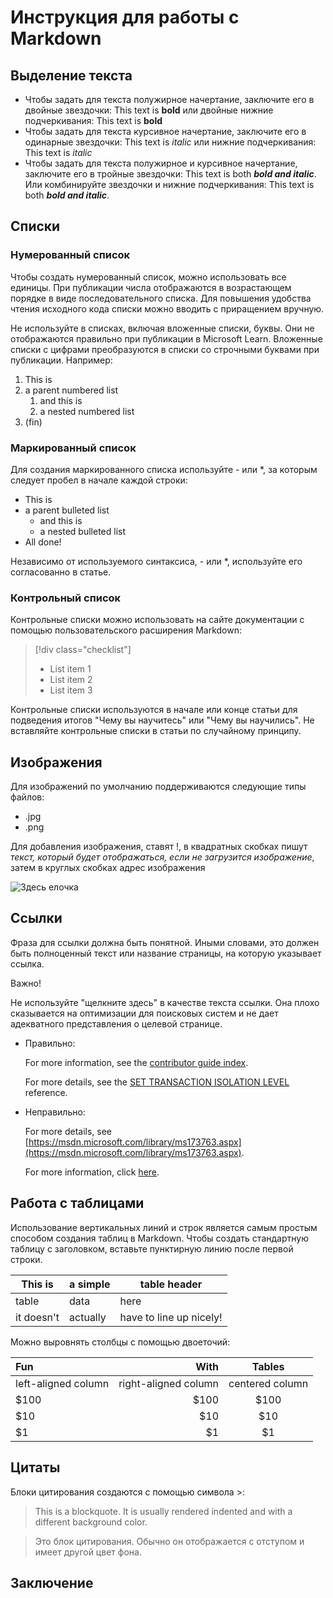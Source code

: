 # Инструкция для работы с Markdown

## Выделение текста
* Чтобы задать для текста полужирное начертание, заключите его в двойные звездочки: This text is **bold** или двойные нижние подчеркивания: This text is __bold__
* Чтобы задать для текста курсивное начертание, заключите его в одинарные звездочки: This text is *italic* или нижние подчеркивания: This text is _italic_
* Чтобы задать для текста полужирное и курсивное начертание, заключите его в тройные звездочки: This text is both ***bold and italic***. Или комбинируйте звездочки и нижние подчеркивания: This text is both **_bold and italic_**.

## Списки
### Нумерованный список

Чтобы создать нумерованный список, можно использовать все единицы. При публикации числа отображаются в возрастающем порядке в виде последовательного списка. Для повышения удобства чтения исходного кода списки можно вводить с приращением вручную.

Не используйте в списках, включая вложенные списки, буквы. Они не отображаются правильно при публикации в Microsoft Learn. Вложенные списки с цифрами преобразуются в списки со строчными буквами при публикации. Например:

1. This is
1. a parent numbered list
   1. and this is
   1. a nested numbered list
1. (fin)

### Маркированный список
Для создания маркированного списка используйте - или *, за которым следует пробел в начале каждой строки:

- This is
- a parent bulleted list
  - and this is
  - a nested bulleted list
- All done!

Независимо от используемого синтаксиса, - или *, используйте его согласованно в статье.

### Контрольный список
Контрольные списки можно использовать на сайте документации с помощью пользовательского расширения Markdown:

> [!div class="checklist"]
> * List item 1
> * List item 2
> * List item 3

Контрольные списки используются в начале или конце статьи для подведения итогов "Чему вы научитесь" или "Чему вы научились". Не вставляйте контрольные списки в статьи по случайному принципу.

## Изображения
Для изображений по умолчанию поддерживаются следующие типы файлов:

* .jpg
* .png

Для добавления изображения, ставят !, в квадратных скобках пишут *текст, который будет отображаться, если не загрузится изображение*, затем в круглых скобках адрес изображения

![Здесь елочка](елочка.png)


## Ссылки
Фраза для ссылки должна быть понятной. Иными словами, это должен быть полноценный текст или название страницы, на которую указывает ссылка.

 Важно!

Не используйте "щелкните здесь" в качестве текста ссылки. Она плохо сказывается на оптимизации для поисковых систем и не дает адекватного представления о целевой странице.

* Правильно:

    For more information, see the [contributor guide index](https://github.com/Azure/azure-content/blob/master/contributor-guide/contributor-guide-index.md).

    For more details, see the [SET TRANSACTION ISOLATION LEVEL](/sql/t-sql/statements/set-transaction-isolation-level-transact-sql) reference.

* Неправильно:

    For more details, see [https://msdn.microsoft.com/library/ms173763.aspx](https://msdn.microsoft.com/library/ms173763.aspx).

    For more information, click [here](https://github.com/Azure/azure-content/blob/master/contributor-guide/contributor-guide-index.md).
    
## Работа с таблицами
Использование вертикальных линий и строк является самым простым способом создания таблиц в Markdown. Чтобы создать стандартную таблицу с заголовком, вставьте пунктирную линию после первой строки.

|This is   |a simple   |table header|
|----------|-----------|------------|
|table     |data       |here        |
|it doesn't|actually   |have to line up nicely!|


Можно выровнять столбцы с помощью двоеточий:

| Fun                  | With                 | Tables          |
| :------------------- | -------------------: |:---------------:|
| left-aligned column  | right-aligned column | centered column |
| $100                 | $100                 | $100            |
| $10                  | $10                  | $10             |
| $1                   | $1                   | $1              |


## Цитаты
Блоки цитирования создаются с помощью символа >:

> This is a blockquote. It is usually rendered indented and with a different background color.

> Это блок цитирования. Обычно он отображается с отступом и имеет другой цвет фона.

## Заключение
